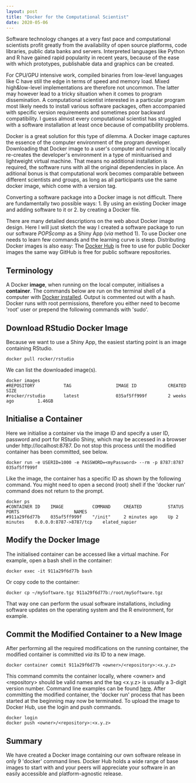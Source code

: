 ```yaml
---
layout: post
title: "Docker for the Computational Scientist"
date: 2020-05-06
---
```


Software technology changes at a very fast pace and computational scientists
profit greatly from the availability of open source platforms, code libraries,
public data banks and servers.
Interpreted languages like Python and R have gained rapid popularity in recent years,
because of the ease with which prototypes, publishable data and graphics can be created.

For CPU/GPU intensive work, compiled binaries from low-level languages like C have
still the edge in terms of speed and memory load. Mixed high&low-level implementations
are therefore not uncommon. The latter may however lead to a tricky situation when it comes to
program dissemination. A computational scientist interested in a particular program most likely
needs to install various software packages, often accompanied with specific version requirements
and sometimes poor backward compatibility. I guess almost every computational scientist has struggled
with a software installation at least once because of compatibility problems.

Docker is a great solution for this type of dilemma.
A Docker image captures the essence of the computer environment of the program developer.
Downloading that Docker image to a user's computer and running it locally re-creates the developer's
environment in a type of minituarised and lightweight virtual machine.
That means no additional installation is required, the software runs with all the original dependencies in place.
An aditional bonus is that computational work becomes comparable between different scientists and groups,
as long as all participants use the same docker image, which come with a version tag.

Converting a software package into a Docker image is not difficult.
There are fundamentally two possible ways: 1. By using an existing Docker image and adding software to it or 2. by creating a Docker file.

There are many detailed descriptions on the web about Docker image design.
Here I will just sketch the way I created a software package to run our software *POPScomp* as a Shiny App (*via* method 1).
To use Docker one needs to learn few commands and the learning curve is steep.
Distributing Docker images is also easy: The [Docker Hub](https://hub.docker.com/)
is free to use for public Docker images the same way GitHub is free for public software repositories.

## Terminology
A Docker **image**, when running on the local computer, initialises a **container**.
The commands below are run on the terminal shell of a computer with [Docker installed](https://docs.docker.com/).
Output is commented out with a hash.
Docker runs with root permissions, therefore you either need to become 'root' user or prepend the following commands with 'sudo'.

## Download RStudio Docker Image
Because we want to use a Shiny App, the easiest starting point is an image containing RStudio.
```
docker pull rocker/rstudio
```
We can list the downloaded image(s).
```
docker images
#REPOSITORY           TAG                 IMAGE ID            CREATED             SIZE
#rocker/rstudio       latest              035af5ff999f        2 weeks ago         1.46GB
```

## Initialise a Container
Here we initialise a container via the image ID and specify a user ID, password and port for RStudio Shiny,
which may be accessed in a browser under http://localhost:8787. Do not stop this process until the modified container has been committed, see below.
```
docker run -e USERID=1000 -e PASSWORD=<myPassword> --rm -p 8787:8787  035af5ff999f
```
Like the image, the container has a specific ID as shown by the following command. You might need to open a second (root) shell if the 'docker run' command does not return to the prompt.
```
docker ps
#CONTAINER ID    IMAGE           COMMAND     CREATED          STATUS          PORTS                     NAMES
#911a29f6d77b    035af5ff999f    "/init"     2 minutes ago    Up 2 minutes    0.0.0.0:8787->8787/tcp    elated_napier
```

## Modify the Docker Image
The initialised container can be accessed like a virtual machine.
For example, open a bash shell in the container:
```
docker exec -it 911a29f6d77b bash
```
Or copy code to the container:
```
docker cp ~/mySoftware.tgz 911a29f6d77b:/root/mySoftware.tgz
```
That way one can perform the usual software installations, including software updates on the operating system and the R environment, for example.

## Commit the Modified Container to a New Image
After performing all the required modifications on the running container, the modified container is committed *via* its ID to a new image.
```
docker container commit 911a29f6d77b <owner>/<repository>:<x.y.z>
```
This command commits the container locally, where \<owner\> and \<repository\> should be valid names and the tag \<x.y.z\> is usually a 3-digit version number. Command line examples can be found [here](https://docs.docker.com/engine/reference/commandline/commit/). After committing the modified container, the 'docker run' process that has been started at the beginning may now be terminated.
To upload the image to Docker Hub, use the login and push commands.
```
docker login
docker push <owner>/<repository>:<x.y.z>
```

## Summary
We have created a Docker image containing our own software release in only 9 'docker' command lines.
Docker Hub holds a wide range of base images to start with and your peers will appreciate your software in an easily accessible and platform-agnostic release.


